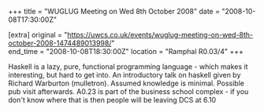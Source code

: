 +++
title = "WUGLUG Meeting on Wed 8th October 2008"
date = "2008-10-08T17:30:00Z"

[extra]
original = "https://uwcs.co.uk/events/wuglug-meeting-on-wed-8th-october-2008-1474489013998/"    
end_time = "2008-10-08T18:30:00Z"
location = "Ramphal R0.03/4"
+++

Haskell is a lazy, pure, functional programming language - which makes it interesting, but hard to get into. An introductory talk on haskell given by Richard Warburton (mulletron). Assumed knowledge is minimal. Possible pub visit afterwards. A0.23 is part of the business school complex - if you don't know where that is then people will be leaving DCS at 6.10

